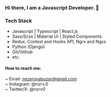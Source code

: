 ### Hi there, I am a Javascript Developer. 👋

### Tech Stack
- Javascript | Typescript | React.js
- Sass/Scss | Material UI | Styled Components
- Redux, Context and Hooks API, Ngrx and Ngxs
- Python (Django)
- Git/Github
- etc.

#### How to reach me:
 ~ Email: nezerovabuzar@gmail.com
 <br>
 ~ Instagram: @nzrv.0
 <br>
 ~ Twitter/X: @nzrv0
